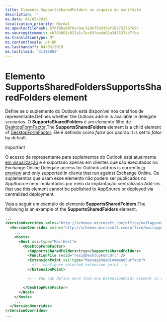 ```yaml
---
title: Elemento SupportsSharedFolders no arquivo de manifesto
description: ''
ms.date: 04/02/2019
localization_priority: Normal
ms.openlocfilehash: 976f8ba00f6ac9ac32def56933af1077527b7e9c
ms.sourcegitcommit: cb763661c927a1c7ec03feeda92a343537ad7fba
ms.translationtype: MT
ms.contentlocale: pt-BR
ms.lasthandoff: 04/03/2019
ms.locfileid: "31396902"
---
```

# <a name="supportssharedfolders-element"></a><span data-ttu-id="1f874-102">Elemento SupportsSharedFolders</span><span class="sxs-lookup"><span data-stu-id="1f874-102">SupportsSharedFolders element</span></span>

<span data-ttu-id="1f874-103">Define se o suplemento do Outlook está disponível nos cenários de representante.</span><span class="sxs-lookup"><span data-stu-id="1f874-103">Defines whether the Outlook add-in is available in delegate scenarios.</span></span> <span data-ttu-id="1f874-104">O **SupportsSharedFolders** é um elemento filho de [DesktopFormFactor](desktopformfactor.md).</span><span class="sxs-lookup"><span data-stu-id="1f874-104">The **SupportsSharedFolders** element is a child element of [DesktopFormFactor](desktopformfactor.md).</span></span> <span data-ttu-id="1f874-105">Ele é definido como *false* por padrão.</span><span class="sxs-lookup"><span data-stu-id="1f874-105">It is set to *false* by default.</span></span>

> [!IMPORTANT]
> <span data-ttu-id="1f874-106">O acesso de representante para suplementos do Outlook está atualmente [em visualização](/office/dev/add-ins/reference/objectmodel/preview-requirement-set/outlook-requirement-set-preview) e é suportado apenas em clientes que são executados no Exchange Online.</span><span class="sxs-lookup"><span data-stu-id="1f874-106">Delegate access for Outlook add-ins is currently [in preview](/office/dev/add-ins/reference/objectmodel/preview-requirement-set/outlook-requirement-set-preview) and only supported in clients that run against Exchange Online.</span></span> <span data-ttu-id="1f874-107">Os suplementos que usam esse elemento não podem ser publicados no AppSource nem implantados por meio da implantação centralizada.</span><span class="sxs-lookup"><span data-stu-id="1f874-107">Add-ins that use this element cannot be published to AppSource or deployed via centralized deployment.</span></span>

<span data-ttu-id="1f874-108">Veja a seguir um exemplo do elemento **SupportsSharedFolders**.</span><span class="sxs-lookup"><span data-stu-id="1f874-108">The following is an example of the  **SupportsSharedFolders** element.</span></span>

```XML
...
<VersionOverrides xmlns="http://schemas.microsoft.com/office/mailappversionoverrides" xsi:type="VersionOverridesV1_0">
  <VersionOverrides xmlns="http://schemas.microsoft.com/office/mailappversionoverrides/1.1" xsi:type="VersionOverridesV1_1">
    ...
    <Hosts>
      <Host xsi:type="MailHost">
        <DesktopFormFactor>
          <SupportsSharedFolders>true</SupportsSharedFolders>
          <FunctionFile resid="residDesktopFuncUrl" />
          <ExtensionPoint xsi:type="MessageReadCommandSurface">
            <!-- configure selected extension point -->
          </ExtensionPoint>

          <!-- You can define more than one ExtensionPoint element as needed -->

        </DesktopFormFactor>
      </Host>
    </Hosts>
    ...
  </VersionOverrides>
</VersionOverrides>
...
```
